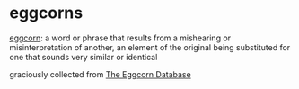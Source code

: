 eggcorns
========

[eggcorn](https://en.wikipedia.org/wiki/Eggcorn): a word or phrase that results from a mishearing or misinterpretation of another, an element of the original being substituted for one that sounds very similar or identical

graciously collected from [The Eggcorn Database](http://eggcorns.lascribe.net/)

